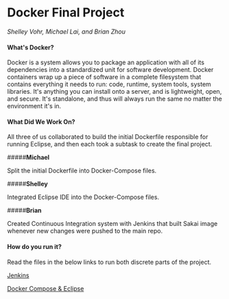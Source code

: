 Docker Final Project
===================
_Shelley Vohr, Michael Lai, and Brian Zhou_

#### What's Docker?

Docker is a system allows you to package an application with all of its dependencies into a standardized unit for software development. Docker containers wrap up a piece of software in a complete filesystem that contains everything it needs to run: code, runtime, system tools, system libraries. It's anything you can install onto a server, and is lightweight, open, and secure. It's standalone, and thus will always run the same no matter the environment it's in. 

#### What Did We Work On?

All three of us collaborated to build the initial Dockerfile responsible for running Eclipse, and then each took a subtask to create the final project.

#####**Michael**

Split the initial Dockerfile into Docker-Compose files.

#####**Shelley**

Integrated Eclipse IDE into the Docker-Compose files.

#####**Brian**

Created Continuous Integration system with Jenkins that built Sakai image whenever new changes were pushed to the main repo. 

#### How do you run it?
Read the files in the below links to run both discrete parts of the project.

[Jenkins](https://github.com/themichaellai/sakai-docker-compose/blob/master/Brian_Jenkins_Readme.txt)

[Docker Compose & Eclipse](https://github.com/themichaellai/sakai-docker-compose/blob/master/docker-compose-readme.md)




